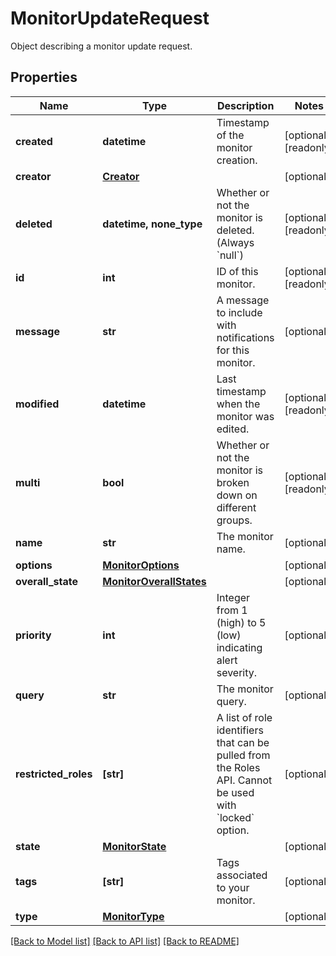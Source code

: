 # MonitorUpdateRequest

Object describing a monitor update request.

## Properties
Name | Type | Description | Notes
------------ | ------------- | ------------- | -------------
**created** | **datetime** | Timestamp of the monitor creation. | [optional] [readonly] 
**creator** | [**Creator**](Creator.md) |  | [optional] 
**deleted** | **datetime, none_type** | Whether or not the monitor is deleted. (Always &#x60;null&#x60;) | [optional] [readonly] 
**id** | **int** | ID of this monitor. | [optional] [readonly] 
**message** | **str** | A message to include with notifications for this monitor. | [optional] 
**modified** | **datetime** | Last timestamp when the monitor was edited. | [optional] [readonly] 
**multi** | **bool** | Whether or not the monitor is broken down on different groups. | [optional] [readonly] 
**name** | **str** | The monitor name. | [optional] 
**options** | [**MonitorOptions**](MonitorOptions.md) |  | [optional] 
**overall_state** | [**MonitorOverallStates**](MonitorOverallStates.md) |  | [optional] 
**priority** | **int** | Integer from 1 (high) to 5 (low) indicating alert severity. | [optional] 
**query** | **str** | The monitor query. | [optional] 
**restricted_roles** | **[str]** | A list of role identifiers that can be pulled from the Roles API. Cannot be used with &#x60;locked&#x60; option. | [optional] 
**state** | [**MonitorState**](MonitorState.md) |  | [optional] 
**tags** | **[str]** | Tags associated to your monitor. | [optional] 
**type** | [**MonitorType**](MonitorType.md) |  | [optional] 

[[Back to Model list]](README.md#documentation-for-models) [[Back to API list]](README.md#documentation-for-api-endpoints) [[Back to README]](README.md)


